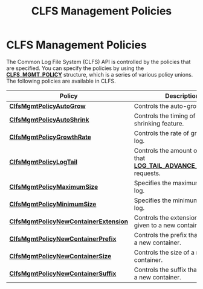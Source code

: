 ﻿---
Description: 'The Common Log File System (CLFS) API is controlled by the policies that are specified.'
ms.assetid: '4b3d59e2-079a-4268-b1b1-52ec4ad42bff'
title: CLFS Management Policies
---

# CLFS Management Policies

The Common Log File System (CLFS) API is controlled by the policies that are specified. You can specify the policies by using the [**CLFS\_MGMT\_POLICY**](clfs-mgmt-policy.md) structure, which is a series of various policy unions. The following policies are available in CLFS.



| Policy                                                                          | Description                                                                                                              |
|---------------------------------------------------------------------------------|--------------------------------------------------------------------------------------------------------------------------|
| [**ClfsMgmtPolicyAutoGrow**](clfs-mgmt-policy-type.md)<br/>              | Controls the auto-grow feature.<br/>                                                                               |
| [**ClfsMgmtPolicyAutoShrink**](clfs-mgmt-policy-type.md)<br/>            | Controls the timing of the log-shrinking feature.<br/>                                                             |
| [**ClfsMgmtPolicyGrowthRate**](clfs-mgmt-policy-type.md)<br/>            | Controls the rate of growth of a log.<br/>                                                                         |
| [**ClfsMgmtPolicyLogTail**](clfs-mgmt-policy-type.md)<br/>               | Controls the amount of space that [**LOG\_TAIL\_ADVANCE\_CALLBACK**](log-tail-advance-callback.md) requests.<br/> |
| [**ClfsMgmtPolicyMaximumSize**](clfs-mgmt-policy-type.md)<br/>           | Specifies the maximum size of a log.<br/>                                                                          |
| [**ClfsMgmtPolicyMinimumSize**](clfs-mgmt-policy-type.md)<br/>           | Specifies the minimum size of a log.<br/>                                                                          |
| [**ClfsMgmtPolicyNewContainerExtension**](clfs-mgmt-policy-type.md)<br/> | Controls the extension that is given to a new container.<br/>                                                      |
| [**ClfsMgmtPolicyNewContainerPrefix**](clfs-mgmt-policy-type.md)<br/>    | Controls the prefix that is given to a new container.<br/>                                                         |
| [**ClfsMgmtPolicyNewContainerSize**](clfs-mgmt-policy-type.md)<br/>      | Controls the size of a new container.<br/>                                                                         |
| [**ClfsMgmtPolicyNewContainerSuffix**](clfs-mgmt-policy-type.md)<br/>    | Controls the suffix that is given to a new container.<br/>                                                         |



 

 

 




